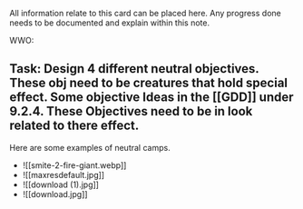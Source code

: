 All information relate to this card can be placed here. Any progress done needs to be documented and explain within this note.

WWO:

## Task: Design 4 different neutral objectives. These obj need to be creatures that hold special effect. Some objective Ideas in the [[GDD]] under 9.2.4. These Objectives need to be in look related to there effect.
Here are some examples of neutral camps. 
- ![[smite-2-fire-giant.webp]]
- ![[maxresdefault.jpg]]
- ![[download (1).jpg]]
- ![[download.jpg]]